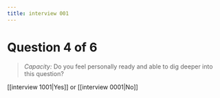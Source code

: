 ```yaml
---
title: interview 001
---
```

# Question 4 of 6
> *Capacity:* Do you feel personally ready and able to dig deeper into this question?

[[interview 1001|Yes]] or [[interview 0001|No]] 